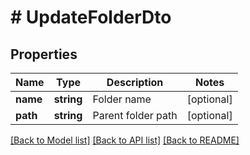 # # UpdateFolderDto

## Properties

Name | Type | Description | Notes
------------ | ------------- | ------------- | -------------
**name** | **string** | Folder name | [optional]
**path** | **string** | Parent folder path | [optional]

[[Back to Model list]](../../README.md#models) [[Back to API list]](../../README.md#endpoints) [[Back to README]](../../README.md)
